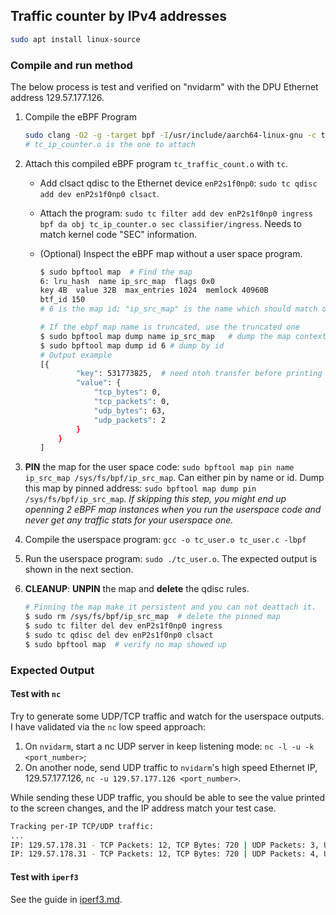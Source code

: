 ## Traffic counter by IPv4 addresses



```bash
sudo apt install linux-source
```

### Compile and run method
The below process is test and verified on "nvidarm" with the DPU Ethernet address 129.57.177.126.

1. Compile the eBPF Program
    ```bash
    sudo clang -O2 -g -target bpf -I/usr/include/aarch64-linux-gnu -c tc_kernel_ip_counter.c -o tc_ip_counter.o  # "-g" is required
    # tc_ip_counter.o is the one to attach
    ```
2. Attach this compiled eBPF program `tc_traffic_count.o` with `tc`.
   - Add clsact qdisc to the Ethernet device `enP2s1f0np0`: `sudo tc qdisc add dev enP2s1f0np0 clsact`.
   - Attach the program: `sudo tc filter add dev enP2s1f0np0 ingress bpf da obj tc_ip_counter.o sec classifier/ingress`. Needs to match kernel code "SEC" information.
   - (Optional) Inspect the eBPF map without a user space program.
  
        ```bash
        $ sudo bpftool map  # Find the map
        6: lru_hash  name ip_src_map  flags 0x0
        key 4B  value 32B  max_entries 1024  memlock 40960B
        btf_id 150
        # 6 is the map id; "ip_src_map" is the name which should match our definition in the C eBPF kernel code

        # If the ebpf map name is truncated, use the truncated one 
        $ sudo bpftool map dump name ip_src_map   # dump the map context
        $ sudo bpftool map dump id 6 # dump by id
        # Output example
        [{
                "key": 531773825,  # need ntoh transfer before printing out the IP
                "value": {
                    "tcp_bytes": 0,
                    "tcp_packets": 0,
                    "udp_bytes": 63,
                    "udp_packets": 2
                }
            }
        ]
        ```

3. **PIN** the map for the user space code: `sudo bpftool map pin name ip_src_map /sys/fs/bpf/ip_src_map`. Can either pin by name or id. Dump this map by pinned address: `sudo bpftool map dump pin /sys/fs/bpf/ip_src_map`. *If skipping this step, you might end up openning 2 eBPF map instances when you run the userspace code and never get any traffic stats for your userspace one.*

4. Compile the userspace program: `gcc -o tc_user.o tc_user.c -lbpf`
5. Run the userspace program: `sudo ./tc_user.o`. The expected output is shown in the next section.

6. **CLEANUP**: **UNPIN** the map and **delete** the qdisc rules.
    ```bash
    # Pinning the map make it persistent and you can not deattach it.
    $ sudo rm /sys/fs/bpf/ip_src_map  # delete the pinned map
    $ sudo tc filter del dev enP2s1f0np0 ingress
    $ sudo tc qdisc del dev enP2s1f0np0 clsact
    $ sudo bpftool map  # verify no map showed up
    ```

### Expected Output

#### Test with `nc`
Try to generate some UDP/TCP traffic and watch for the userspace outputs. I have validated via the `nc` low speed approach:

1. On `nvidarm`, start a nc UDP server in keep listening mode: `nc -l -u -k <port_number>`;
2. On another node, send UDP traffic to `nvidarm`'s high speed Ethernet IP, 129.57.177.126, `nc -u 129.57.177.126 <port_number>`.

While sending these UDP traffic, you should be able to see the value printed to the screen changes, and the IP address match your test case.

```bash
Tracking per-IP TCP/UDP traffic:
...
IP: 129.57.178.31 - TCP Packets: 12, TCP Bytes: 720 | UDP Packets: 3, UDP Bytes: 120
IP: 129.57.178.31 - TCP Packets: 12, TCP Bytes: 720 | UDP Packets: 4, UDP Bytes: 153  # Recieved another tc UDP packet
```

#### Test with `iperf3`

See the guide in [iperf3.md](../docs-general/iperf3.md).

